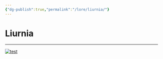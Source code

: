 ```yaml
---
{"dg-publish":true,"permalink":"/lore/liurnia/"}
---
```


# Liurnia
---

[![test](/img/user/lore/attachment/Arkanis-Liurnia.png)](../../../img/user/attachment/Arkanis-Liurnia.png)